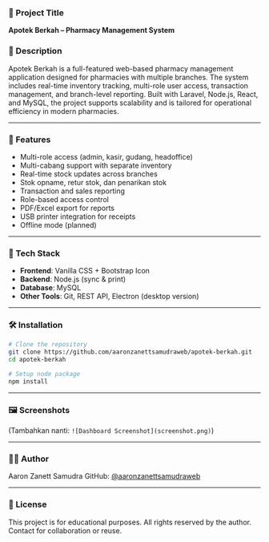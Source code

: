 

### 🧾 Project Title

**Apotek Berkah – Pharmacy Management System**

### 📄 Description

Apotek Berkah is a full-featured web-based pharmacy management application designed for pharmacies with multiple branches. The system includes real-time inventory tracking, multi-role user access, transaction management, and branch-level reporting. Built with Laravel, Node.js, React, and MySQL, the project supports scalability and is tailored for operational efficiency in modern pharmacies.

---

### 🚀 Features

* Multi-role access (admin, kasir, gudang, headoffice)
* Multi-cabang support with separate inventory
* Real-time stock updates across branches
* Stok opname, retur stok, dan penarikan stok
* Transaction and sales reporting
* Role-based access control
* PDF/Excel export for reports
* USB printer integration for receipts
* Offline mode (planned)

---

### 🧰 Tech Stack

* **Frontend**: Vanilla CSS + Bootstrap Icon
* **Backend**: Node.js (sync & print)
* **Database**: MySQL
* **Other Tools**: Git, REST API, Electron (desktop version)

---

### 🛠️ Installation

```bash
# Clone the repository
git clone https://github.com/aaronzanettsamudraweb/apotek-berkah.git
cd apotek-berkah

# Setup node package
npm install
```

---

### 🖼️ Screenshots

(Tambahkan nanti: `![Dashboard Screenshot](screenshot.png)`)

---

### 👨‍💻 Author

Aaron Zanett Samudra
GitHub: [@aaronzanettsamudraweb](https://github.com/aaronzanettsamudraweb)

---

### 📄 License

This project is for educational purposes. All rights reserved by the author. Contact for collaboration or reuse.
